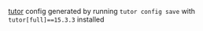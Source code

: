 [tutor](https://github.com/overhangio/tutor) config generated by running `tutor config save` with `tutor[full]==15.3.3` installed
